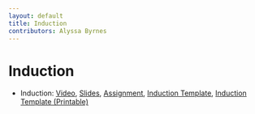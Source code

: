 ```yaml
---
layout: default
title: Induction
contributors: Alyssa Byrnes
---
```


# Induction

* Induction: [Video](https://youtu.be/IFNhAR9LVUw), [Slides](/comp283/lessons/ls-induction.html), [Assignment](https://www.gradescope.com/), [Induction Template](/comp283/static/resources/IndTemplate.pdf), [Induction Template (Printable)](/comp283/static/resources/IndTemplateWritable.pdf)
